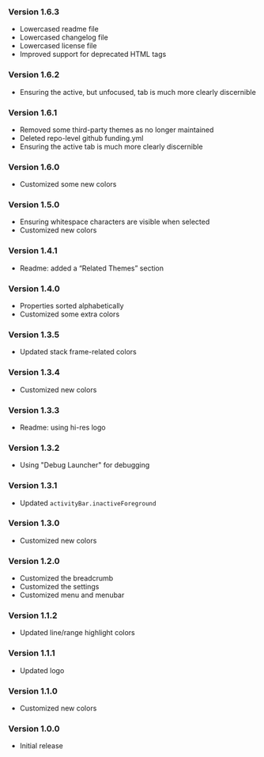 ### Version 1.6.3
- Lowercased readme file
- Lowercased changelog file
- Lowercased license file
- Improved support for deprecated HTML tags

### Version 1.6.2
- Ensuring the active, but unfocused, tab is much more clearly discernible

### Version 1.6.1
- Removed some third-party themes as no longer maintained
- Deleted repo-level github funding.yml
- Ensuring the active tab is much more clearly discernible

### Version 1.6.0
- Customized some new colors

### Version 1.5.0
- Ensuring whitespace characters are visible when selected
- Customized new colors

### Version 1.4.1
- Readme: added a “Related Themes” section

### Version 1.4.0
- Properties sorted alphabetically
- Customized some extra colors

### Version 1.3.5
- Updated stack frame-related colors

### Version 1.3.4
- Customized new colors

### Version 1.3.3
- Readme: using hi-res logo

### Version 1.3.2
- Using "Debug Launcher" for debugging

### Version 1.3.1
- Updated `activityBar.inactiveForeground`

### Version 1.3.0
- Customized new colors

### Version 1.2.0
- Customized the breadcrumb
- Customized the settings
- Customized menu and menubar

### Version 1.1.2
- Updated line/range highlight colors

### Version 1.1.1
- Updated logo

### Version 1.1.0
- Customized new colors

### Version 1.0.0
- Initial release
